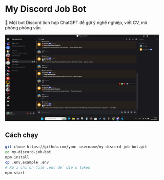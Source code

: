 # My Discord Job Bot

🤖 Một bot Discord tích hợp ChatGPT để gợi ý nghề nghiệp, viết CV, mô phỏng phỏng vấn.

![My Discord Job Bot Screenshot](screenshot/test_job_bot.png)

## Cách chạy

```bash
git clone https://github.com/your-username/my-discord-job-bot.git
cd my-discord-job-bot
npm install
cp .env.example .env
# Rồi chỉnh file .env để điền token
npm start
